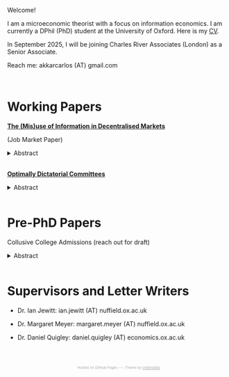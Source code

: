 Welcome! 

I am a microeconomic theorist with a focus on information economics. I am currently a DPhil (PhD) student at the University of Oxford. Here is my [CV](docs/akkar_cv.pdf).

In September 2025, I will be joining Charles River Associates (London) as a Senior Associate.

<!-- I am on the <span style="color: #c00000;">2024 - 2025 Job Market</span>. -->

Reach me: akkarcarlos (AT) gmail.com

<!-- <a href="mailto:akkarcarlos@gmail.com">akkarcarlos@gmail.com</a> -->

<br />

# Working Papers

<strong><a href="https://arxiv.org/pdf/2506.06848" class="paper-link">**The (Mis)use of Information in Decentralised Markets**</a></strong> 

(Job Market Paper)

<!-- **The (Mis)use of Information in Decentralised Markets** (coming soon!) <!-- [paper] [short talk] [long talk] -->

<details>
  <summary>Abstract</summary>


  <br />
A seller offers an asset in a decentralised market. Buyers have private signals about their common value. I study whether the market becomes allocatively more efficient with (i) more buyers, (ii) better-informed buyers. Both increase the information available about buyers' common value, but also the adverse selection each buyer faces. With more buyers, trade surplus eventually increases and converges to the full-information upper bound if and only if the likelihood ratio of buyers' signals are unbounded from above. Otherwise, it eventually decreases and converges to the no-information lower bound. With better information about trades buyers would have accepted, trade surplus increases. With better information about trades they would have rejected, trade surplus decreases---unless adverse selection is irrelevant. For binary signals, a sharper characterisation emerges: stronger good news increase total surplus, but stronger bad news eventually decrease it.
  
</details>
<br />

<!-- **Optimally Dictatorial Committees** (coming soon!) <!-- [paper] [short talk] [long talk] -->

<strong><a href="https://arxiv.org/pdf/2507.21699" class="paper-link">**Optimally Dictatorial Committees**</a></strong> 

<details>
  <summary>Abstract</summary>

  <br />  
  I study the optimal voting mechanism for a committee that must decide whether to enact or block a policy of unknown benefit. Information can come both from committee members who can acquire it at cost, and a strategic lobbyist who wishes the policy to be enacted. I show that the <em>dictatorship of the most-demanding member</em> is a <em>dominant</em> voting mechanism: any other voting mechanism is (i) less likely to enact a good policy, (ii) more likely to enact a bad policy, and (iii) burdens each member with a greater cost of acquiring information.
  
</details>
<br />


# Pre-PhD Papers

Collusive College Admissions (reach out for draft) <!-- [paper] [short talk] [long talk] -->

<details>
  <summary>Abstract</summary>

  <br />  
  Two colleges compete for students by making costly investments. Students face uncertainty about colleges' quotas. I compare a regime where students can freely apply to both colleges with another where they can only apply to one. The former regime always generates a stable matching of students to colleges. However, colleges might be better off in the latter regime: the low-ranked college benefits from an <em>allocative effect</em> whereby it enrols better students, and the high-ranked college benefits from a <em>competitive effect</em> which decreases the competition for the best students. This incentivises colleges to coordinate their application policies and prevent students from applying to both. 
    This finding helps explain the global persistence of college admission systems that generate unstable matchings.
  
</details>
<br />



# Supervisors and Letter Writers

* Dr. Ian Jewitt: ian.jewitt (AT) nuffield.ox.ac.uk 
<!-- <a href="mailto:ian.jewitt@nuffield.ox.ac.uk">ian.jewitt@nuffield.ox.ac.uk</a> -->
* Dr. Margaret Meyer: margaret.meyer (AT) nuffield.ox.ac.uk 
<!-- <a href="mailto:margaret.meyer@nuffield.ox.ac.uk">margaret.meyer@nuffield.ox.ac.uk</a> -->
* Dr. Daniel Quigley: daniel.quigley (AT) economics.ox.ac.uk 
<!-- <a href="mailto:daniel.quigley@economics.ox.ac.uk">daniel.quigley@economics.ox.ac.uk</a> -->


<br />
<br />
<p style="text-align: center; color: #a9a9a9; font-size: 8px;">
  <span style="color: transparent;">Daghan Carlos Akkar.</span> Hosted on GitHub Pages ---; Theme by 
  <a href="https://github.com/orderedlist" style="color: inherit; text-decoration: underline;">orderedlist</a>
  <span style="color: transparent;">-------------------.</span>
</p>
